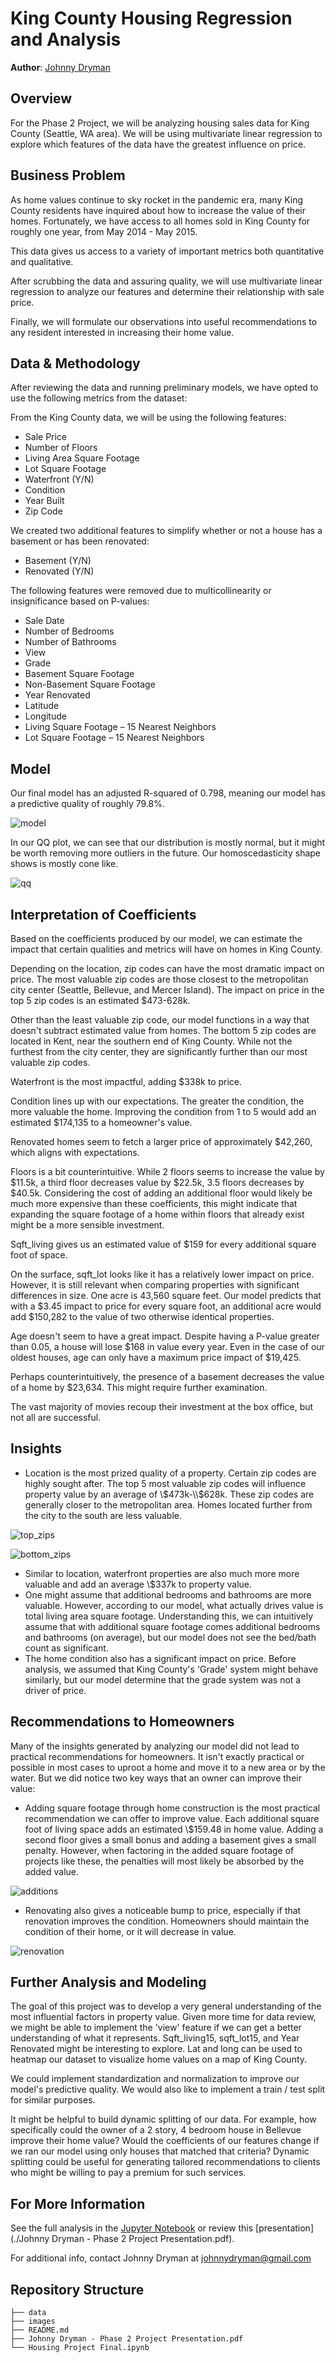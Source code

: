 
  
# King County Housing Regression and Analysis

**Author**: [Johnny Dryman](mailto:johnnydryman@gmail.com)

## Overview

For the Phase 2 Project, we will be analyzing housing sales data for King County (Seattle, WA area). We will be using multivariate linear regression to explore which features of the data have the greatest influence on price.

## Business Problem

As home values continue to sky rocket in the pandemic era, many King County residents have inquired about how to increase the value of their homes. Fortunately, we have access to all homes sold in King County for roughly one year, from May 2014 - May 2015.

This data gives us access to a variety of important metrics both quantitative and qualitative.

After scrubbing the data and assuring quality, we will use multivariate linear regression to analyze our features and determine their relationship with sale price.

Finally, we will formulate our observations into useful recommendations to any resident interested in increasing their home value.

## Data & Methodology

After reviewing the data and running preliminary models, we have opted to use the following metrics from the dataset:

From the King County data, we will be using the following features:

 - Sale Price
 - Number of Floors
 - Living Area Square Footage
 - Lot Square Footage
 - Waterfront (Y/N)
 - Condition
 - Year Built
 - Zip Code

We created two additional features to simplify whether or not a house has a basement or has been renovated:

 - Basement (Y/N)
 - Renovated (Y/N)

The following features were removed due to multicollinearity or insignificance based on P-values:

 - Sale Date
 - Number of Bedrooms
 - Number of Bathrooms
 - View
 - Grade
 - Basement Square Footage
 - Non-Basement Square Footage
 - Year Renovated
 - Latitude
 - Longitude
 - Living Square Footage – 15 Nearest Neighbors
 - Lot Square Footage – 15 Nearest Neighbors

## Model

Our final model has an adjusted R-squared of 0.798, meaning our model has a predictive quality of roughly 79.8%.  

![model](./images/model.png)

In our QQ plot, we can see that our distribution is mostly normal, but it might be worth removing more outliers in the future.  Our homoscedasticity shape shows is mostly cone like.

![qq](./images/qq.png)

## Interpretation of Coefficients

Based on the coefficients produced by our model, we can estimate the impact that certain qualities and metrics will have on homes in King County.

Depending on the location, zip codes can have the most dramatic impact on price.  The most valuable zip codes are those closest to the metropolitan city center (Seattle, Bellevue, and Mercer Island).  The impact on price in the top 5 zip codes is an estimated \$473-628k.

Other than the least valuable zip code, our model functions in a way that doesn't subtract estimated value from homes.  The bottom 5 zip codes are located in Kent, near the southern end of King County.  While not the furthest from the city center, they are significantly further than our most valuable zip codes.

Waterfront is the most impactful, adding \$338k to price.

Condition lines up with our expectations.  The greater the condition, the more valuable the home.  Improving the condition from 1 to 5 would add an estimated \$174,135 to a homeowner's value.

Renovated homes seem to fetch a larger price of approximately \$42,260, which aligns with expectations.

Floors is a bit counterintuitive.  While 2 floors seems to increase the value by \$11.5k, a third floor decreases value by \$22.5k, 3.5 floors decreases by \$40.5k.  Considering the cost of adding an additional floor would likely be much more expensive than these coefficients, this might indicate that expanding the square footage of a home within floors that already exist might be a more sensible investment.

Sqft_living gives us an estimated value of \$159 for every additional square foot of space.

On the surface, sqft_lot looks like it has a relatively lower impact on price.  However, it is still relevant when comparing properties with significant differences in size.  One acre is 43,560 square feet.  Our model predicts that with a \$3.45 impact to price for every square foot, an additional acre would add \$150,282 to the value of two otherwise identical properties.

Age doesn't seem to have a great impact.  Despite having a P-value greater than 0.05, a house will lose \$168 in value every year.  Even in the case of our oldest houses, age can only have a maximum price impact of \$19,425.

Perhaps counterintuitively, the presence of a basement decreases the value of a home by \$23,634.  This might require further examination.

The vast majority of movies recoup their investment at the box office, but not all are successful.

## Insights

- Location is the most prized quality of a property.  Certain zip codes are highly sought after.  The top 5 most valuable zip codes will influence property value by an average of \\$473k-\\$628k.  These zip codes are generally closer to the metropolitan area.  Homes located further from the city to the south are less valuable.  

![top_zips](./images/top_zips.png)

![bottom_zips](./images/bottom_zips.png)

- Similar to location, waterfront properties are also much more  more valuable and add an average \\$337k to property value.
- One might assume that additional bedrooms and bathrooms are more valuable.  However, according to our model, what actually drives value is total living area square footage.  Understanding this, we can intuitively assume that with additional square footage comes additional bedrooms and bathrooms (on average), but our model does not see the bed/bath count as significant.
- The home condition also has a significant impact on price.  Before analysis, we assumed that King County's 'Grade' system might behave similarly, but our model determine that the grade system was not a driver of price.

## Recommendations to Homeowners

Many of the insights generated by analyzing our model did not lead to practical recommendations for homeowners.  It isn't exactly practical or possible in most cases to uproot a home and move it to a new area or by the water.  But we did notice two key ways that an owner can improve their value:

- Adding square footage through home construction is the most practical recommendation we can offer to improve value.  Each additional square foot of living space adds an estimated \\$159.48 in home value.  Adding a second floor gives a small bonus and adding a basement gives a small penalty.  However, when factoring in the added square footage of projects like these, the penalties will most likely be absorbed by the added value.

![additions](./images/additions.png)

- Renovating also gives a noticeable bump to price, especially if that renovation improves the condition.  Homeowners should maintain the condition of their home, or it will decrease in value.

![renovation](./images/renovation.png)


## Further Analysis and Modeling

The goal of this project was to develop a very general understanding of the most influential factors in property value.  Given more time for data review, we might be able to implement the 'view' feature if we can get a better understanding of what it represents.  Sqft_living15, sqft_lot15, and Year Renovated might be interesting to explore.  Lat and long can be used to heatmap our dataset to visualize home values on a map of King County.

We could implement standardization and normalization to improve our model's predictive quality.  We would also like to implement a train / test split for similar purposes.  

It might be helpful to build dynamic splitting of our data.  For example, how specifically could the owner of a 2 story, 4 bedroom house in Bellevue improve their home value?  Would the coefficients of our features change if we ran our model using only houses that matched that criteria?  Dynamic splitting could be useful for generating tailored recommendations to clients who might be willing to pay a premium for such services.

## For More Information

See the full analysis in the [Jupyter Notebook](./box_office_analysis.ipynb) or review this [presentation](./Johnny Dryman - Phase 2 Project Presentation.pdf).

For additional info, contact Johnny Dryman at [johnnydryman@gmail.com](mailto:johnnydryman@gmail.com)

## Repository Structure

```
├── data
├── images
├── README.md
├── Johnny Dryman - Phase 2 Project Presentation.pdf
└── Housing Project Final.ipynb
```